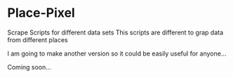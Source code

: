 # Place-Pixel

Scrape Scripts for different data sets
This scripts are different to grap data from different places

I am going to make another version so it could be easily useful for anyone...

Coming soon...
